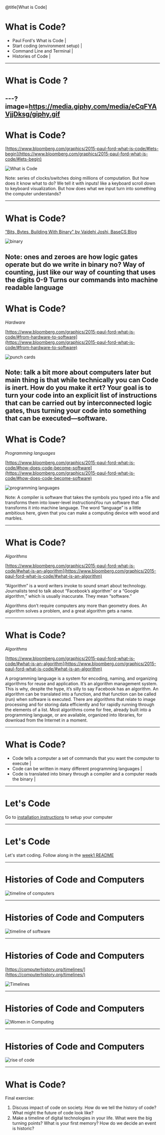 @title[What is Code]
# What is Code? 

- Paul Ford's What is Code |
- Start coding (environment setup) |
- Command Line and Terminal |
- Histories of Code |

---
# What is Code ?

---?image=https://media.giphy.com/media/eCqFYAVjjDksg/giphy.gif
---
# What is Code?

[https://www.bloomberg.com/graphics/2015-paul-ford-what-is-code/#lets-begin](https://www.bloomberg.com/graphics/2015-paul-ford-what-is-code/#lets-begin)

![What is Code](https://i.insider.com/557cfa3169bedd37184452ac?width=750&format=jpeg&auto=webp)

Note: series of clocks/switches doing millions of computation. But how does it know what to do? We tell it with inputs! like a keyboard scroll down to keyboard visualization. But how does what we input turn into something the computer understands?

---
# What is Code?

["Bits, Bytes, Building With Binary" by Vaidehi Joshi, BaseCS Blog](https://medium.com/basecs/bits-bytes-building-with-binary-13cb4289aafahttps://medium.com/basecs/bits-bytes-building-with-binary-13cb4289aafa)

![binary](https://miro.medium.com/max/3100/1*x6IfVQZVS2ANcBsIfco_Ww.jpeg)

Note:
ones and zeroes
are how logic gates operate
but do we write in binary no?
Way of counting, just like our way of counting that uses the digits 0-9
Turns our commands into machine readable language
---
# What is Code?

_Hardware_

[https://www.bloomberg.com/graphics/2015-paul-ford-what-is-code/#from-hardware-to-software](https://www.bloomberg.com/graphics/2015-paul-ford-what-is-code/#from-hardware-to-software)

![punch cards](https://media1.giphy.com/media/dJHn2l247obMlYn7Q8/giphy.gif)

Note:
talk a bit more about computers later
but main thing is that while technically you can 
Code is inert. How do you make it ert? Your goal is to turn your code into an explicit list of instructions that can be carried out by interconnected logic gates, thus turning your code into something that can be executed—software.
---
# What is Code?

_Programming languages_

[https://www.bloomberg.com/graphics/2015-paul-ford-what-is-code/#how-does-code-become-software](https://www.bloomberg.com/graphics/2015-paul-ford-what-is-code/#how-does-code-become-software)

![programming languages](https://hackernoon.com/hn-images/1*jd8ZKUWtY1AOMwz2CvZG8A.jpeg)

Note:
A compiler is software that takes the symbols you typed into a file and transforms them into lower-level instructionsYou run software that transforms it into machine language. The word “language” is a little ambitious here, given that you can make a computing device with wood and marbles.

---
# What is Code?

_Algorithms_

[https://www.bloomberg.com/graphics/2015-paul-ford-what-is-code/#what-is-an-algorithm](https://www.bloomberg.com/graphics/2015-paul-ford-what-is-code/#what-is-an-algorithm)

“Algorithm” is a word writers invoke to sound smart about technology. Journalists tend to talk about “Facebook’s algorithm” or a “Google algorithm,” which is usually inaccurate. They mean “software.”

Algorithms don’t require computers any more than geometry does. An algorithm solves a problem, and a great algorithm gets a name.

---
# What is Code?

_Algorithms_

[https://www.bloomberg.com/graphics/2015-paul-ford-what-is-code/#what-is-an-algorithm](https://www.bloomberg.com/graphics/2015-paul-ford-what-is-code/#what-is-an-algorithm)

A programming language is a system for encoding, naming, and organizing algorithms for reuse and application. It’s an algorithm management system. This is why, despite the hype, it’s silly to say Facebook has an algorithm. An algorithm can be translated into a function, and that function can be called (run) when software is executed. There are algorithms that relate to image processing and for storing data efficiently and for rapidly running through the elements of a list. Most algorithms come for free, already built into a programming language, or are available, organized into libraries, for download from the Internet in a moment.

---
# What is Code?

- Code tells a computer a set of commands that you want the computer to execute |
- Code can be written in many different programming languages |
- Code is translated into binary through a compiler and a computer reads the binary |

---
# Let's Code

Go to [installation instructions](installation_instructions.md) to setup your computer

---
# Let's Code

Let's start coding. Follow along in the [week1 README](README.md)

---
# Histories of Code and Computers

![timeline of computers](https://i.pinimg.com/originals/db/9d/bf/db9dbfd74e555e7cb3750daa59f37268.jpg)

---
# Histories of Code and Computers
![timeline of software](https://anddum.com/timeline/timelinepics/inteltimeline.gif)

---
# Histories of Code and Computers

[https://computerhistory.org/timelines/](https://computerhistory.org/timelines/)

![Timelines](https://www.computerhistory.org/siliconengine/_media/img/siliconengine-welcome-main.jpg)

---
# Histories of Code and Computers

![Women in Computing](https://www.mercurynews.com/wp-content/uploads/2016/08/20140221_043137_ssjm0223womenone90.jpg?w=620)

---
# Histories of Code and Computers

![rise of code](https://thumbs.gfycat.com/JovialGleamingEquestrian-size_restricted.gif)

---
# What is Code?

Final exercise:
1. Discuss impact of code on society. How do we tell the history of code? What might the future of code look like?
2. Make a timeline of digital technologies in your life. What were the big turning points? What is your first memory? How do we decide an event is historic?